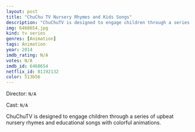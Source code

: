 ```yaml
---
layout: post
title: "ChuChu TV Nursery Rhymes and Kids Songs"
description: "ChuChuTV is designed to engage children through a series of upbeat nursery rhymes and educational songs with colorful animations..."
img: 6468654.jpg
kind: tv series
genres: [Animation]
tags: Animation 
year: 2014
imdb_rating: N/A
votes: N/A
imdb_id: 6468654
netflix_id: 81192132
color: 513b56
---
```

Director: `N/A`  

Cast: `N/A` 

ChuChuTV is designed to engage children through a series of upbeat nursery rhymes and educational songs with colorful animations.